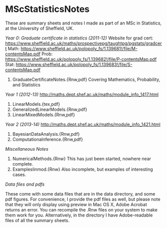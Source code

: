 MScStatisticsNotes
==================

These are summary sheets and notes I made as part of an MSc in Statistics, at the University of Sheffield, UK.

*Year 0: Graduate certificate in statistics (2011-12)*
	Website for grad cert: https://www.sheffield.ac.uk/maths/prospectivepg/taughtpg/pgstats/gradcert
	Math: https://www.sheffield.ac.uk/polopoly_fs/1.139681!/file/M-contentsMap.pdf
	Prob: https://www.sheffield.ac.uk/polopoly_fs/1.139682!/file/P-contentsMap.pdf
	Stat: https://www.sheffield.ac.uk/polopoly_fs/1.139683!/file/S-contentsMap.pdf
1. GraduateCertificateNotes.{Rnw,pdf} Covering Mathematics, Probability, and Statistics

*Year 1 (2012-13)*
	http://maths.dept.shef.ac.uk/maths/module_info_1417.html
1. LinearModels.{tex,pdf}  
2. GeneralizedLinearModels.{Rnw,pdf}
3. LinearMixedModels.{Rnw,pdf}

*Year 2 (2013-14)*
	http://maths.dept.shef.ac.uk/maths/module_info_1421.html
1. BayesianDataAnalysis.{Rnw,pdf}
2. ComputationaInference.{Rnw,pdf}

*Miscellaneous Notes*
1. NumericalMethods.{Rnw}  This has just been started, nowhere near complete.
2. Exampleslinmod.{Rnw} Also incomplete, but examples of interesting cases.

*Data files and pdfs*

These come with some data files that are in the data directory, and some pdf figures. For convenience, I provide the pdf files as well, but please note that they will only display using preview in Mac OS X, Adobe Acrobat returns an error. You can recompile the .Rnw files on your system to make them work for you. Alternatively, in the directory I have Adobe-readable files of all the summary sheets. 
